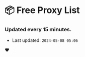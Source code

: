 # :package: Free Proxy List
### Updated every 15 minutes.

- Last updated: `2024-05-08 05:06`

:heart:
